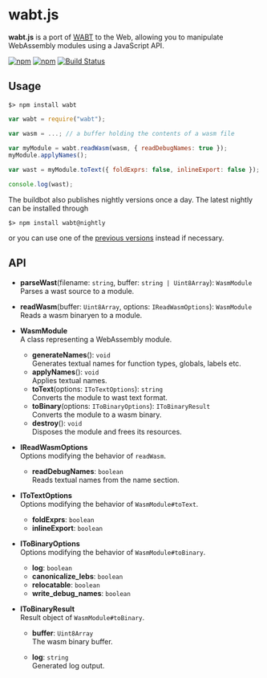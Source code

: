 wabt.js
=======

**wabt.js** is a port of [WABT](https://github.com/WebAssembly/wabt) to the Web, allowing you to manipulate WebAssembly modules using a JavaScript API.

[![npm](https://img.shields.io/npm/v/wabt.svg)](https://www.npmjs.com/package/wabt) [![npm](https://img.shields.io/npm/v/wabt/nightly.svg)](https://www.npmjs.com/package/wabt) [![Build Status](https://travis-ci.org/AssemblyScript/wabt.js.svg?branch=master)](https://travis-ci.org/AssemblyScript/wabt.js)

Usage
-----

```
$> npm install wabt
```

```js
var wabt = require("wabt");

var wasm = ...; // a buffer holding the contents of a wasm file

var myModule = wabt.readWasm(wasm, { readDebugNames: true });
myModule.applyNames();

var wast = myModule.toText({ foldExprs: false, inlineExport: false });

console.log(wast);
```

The buildbot also publishes nightly versions once a day. The latest nightly can be installed through

```
$> npm install wabt@nightly
```

or you can use one of the [previous versions](https://github.com/AssemblyScript/wabt.js/tags) instead if necessary.

API
---

* **parseWast**(filename: `string`, buffer: `string | Uint8Array`): `WasmModule`<br />
  Parses a wast source to a module.
* **readWasm**(buffer: `Uint8Array`, options: `IReadWasmOptions`): `WasmModule`<br />
  Reads a wasm binaryen to a module.

* **WasmModule**<br />
  A class representing a WebAssembly module.

  * **generateNames**(): `void`<br />
    Generates textual names for function types, globals, labels etc.
  * **applyNames**(): `void`<br />
    Applies textual names.
  * **toText**(options: `IToTextOptions`): `string`<br />
    Converts the module to wast text format.
  * **toBinary**(options: `IToBinaryOptions`): `IToBinaryResult`<br />
    Converts the module to a wasm binary.
  * **destroy**(): `void`<br />
    Disposes the module and frees its resources.

* **IReadWasmOptions**<br />
  Options modifying the behavior of `readWasm`.

   * **readDebugNames**: `boolean`<br />
     Reads textual names from the name section.

* **IToTextOptions**<br />
  Options modifying the behavior of `WasmModule#toText`.

  * **foldExprs**: `boolean`
  * **inlineExport**: `boolean`

* **IToBinaryOptions**<br />
  Options modifying the behavior of `WasmModule#toBinary`.

  * **log**: `boolean`
  * **canonicalize_lebs**: `boolean`
  * **relocatable**: `boolean`
  * **write_debug_names**: `boolean`

* **IToBinaryResult**<br />
  Result object of `WasmModule#toBinary`.

  * **buffer**: `Uint8Array`<br />
    The wasm binary buffer.

  * **log**: `string`<br />
    Generated log output.
